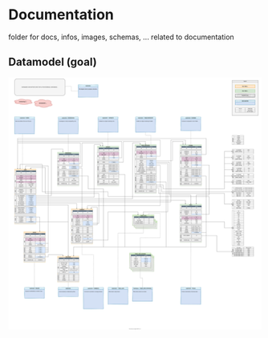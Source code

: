 # Documentation

folder for docs, infos, images, schemas, ... related to documentation

## Datamodel (goal)

![datamodel](./statics/datamodel-v5.svg)
